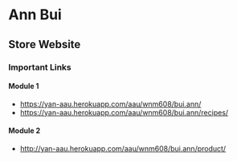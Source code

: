 # Ann Bui

## Store Website

### Important Links

#### Module 1

- https://yan-aau.herokuapp.com/aau/wnm608/bui.ann/
- https://yan-aau.herokuapp.com/aau/wnm608/bui.ann/recipes/

#### Module 2 
- http://yan-aau.herokuapp.com/aau/wnm608/bui.ann/product/